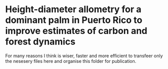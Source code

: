 # Height-diameter allometry for a dominant palm in Puerto Rico to improve estimates of carbon and forest dynamics

For many reasons I think is wiser, faster and more efficient to transfeer only the nesesery files here and organise this folder for publication.
